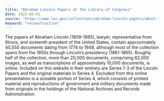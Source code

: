 ```yaml
---
title: "Abraham Lincoln Papers at the Library of Congress"
date: 2025-06-01
source: "https://www.loc.gov/collections/abraham-lincoln-papers/about-this-collection/"
keyword: "reconstruction"
---
```


The papers of Abraham Lincoln (1809-1865), lawyer, representative from Illinois, and sixteenth president of the United States, contain approximately 40,550 documents dating from 1774 to 1948, although most of the collection spans from the 1850s through Lincoln&rsquo;s presidency (1861-1865). Roughly half of the collection, more than 20,000 documents, comprising 62,000 images, as well as transcriptions of approximately 10,000 documents, is online. Included on this website in their entirety are Series 1-3 of the Lincoln Papers and the original materials in Series 4. Excluded from this online presentation is a sizeable portion of Series 4, which consists of printed material and reproductions of government and military documents made from originals in the holdings of the National Archives and Records Administration.
